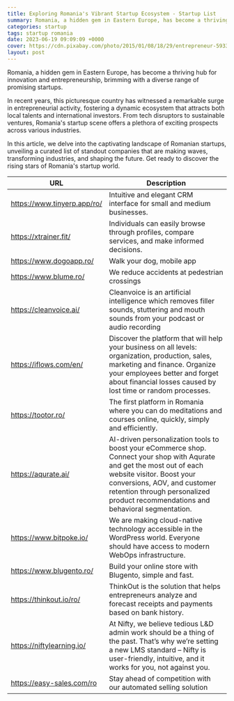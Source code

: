 ```yaml
---
title: Exploring Romania's Vibrant Startup Ecosystem - Startup List
summary: Romania, a hidden gem in Eastern Europe, has become a thriving hub for innovation and entrepreneurship.
categories: startup
tags: startup romania
date: 2023-06-19 09:09:09 +0000
cover: https://cdn.pixabay.com/photo/2015/01/08/18/29/entrepreneur-593361_960_720.jpg
layout: post
---
```


Romania, a hidden gem in Eastern Europe, has become a thriving hub for innovation and entrepreneurship, brimming with a diverse range of promising startups.

In recent years, this picturesque country has witnessed a remarkable surge in entrepreneurial activity, fostering a dynamic ecosystem that attracts both local talents and international investors. From tech disruptors to sustainable ventures, Romania's startup scene offers a plethora of exciting prospects across various industries.

In this article, we delve into the captivating landscape of Romanian startups, unveiling a curated list of standout companies that are making waves, transforming industries, and shaping the future. Get ready to discover the rising stars of Romania's startup world.

| URL | Description |
| --- | --- |
| <https://www.tinyerp.app/ro/> | Intuitive and elegant CRM interface for small and medium businesses. |
| <https://xtrainer.fit/> | Individuals can easily browse through profiles, compare services, and make informed decisions. |
| <https://www.dogoapp.ro/> | Walk your dog, mobile app |
| <https://www.blume.ro/> | We reduce accidents at pedestrian crossings |
| <https://cleanvoice.ai/> | Cleanvoice is an artificial intelligence which removes filler sounds, stuttering and mouth sounds from your podcast or audio recording |
| <https://iflows.com/en/> | Discover the platform that will help your business on all levels: organization, production, sales, marketing and finance. Organize your employees better and forget about financial losses caused by lost time or random processes. |
| <https://tootor.ro/> | The first platform in Romania where you can do meditations and courses online, quickly, simply and efficiently. |
| <https://aqurate.ai/> | AI-driven personalization tools to boost your eCommerce shop. Connect your shop with Aqurate and get the most out of each website visitor. Boost your conversions, AOV, and customer retention through personalized product recommendations and behavioral segmentation. |
| <https://www.bitpoke.io/> | We are making cloud-native technology accessible in the WordPress world. Everyone should have access to modern WebOps infrastructure. |
| <https://www.blugento.ro/> | Build your online store with Blugento, simple and fast. |
| <https://thinkout.io/ro/> | ThinkOut is the solution that helps entrepreneurs analyze and forecast receipts and payments based on bank history. |
| <https://niftylearning.io/> | At Nifty, we believe tedious L&D admin work should be a thing of the past. That’s why we’re setting a new LMS standard – Nifty is user-friendly, intuitive, and it works for you, not against you.  |
| <https://easy-sales.com/ro> | Stay ahead of competition with our automated selling solution |
